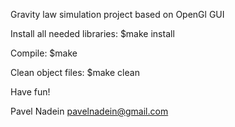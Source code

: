 Gravity law simulation project based on OpenGl GUI

Install all needed libraries:
  $make install

Compile:
  $make
  
Clean object files:
  $make clean
  
 Have fun!
 
 Pavel Nadein
 pavelnadein@gmail.com
